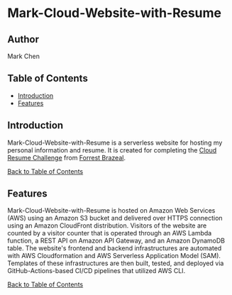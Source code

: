 # Mark-Cloud-Website-with-Resume

## Author
Mark Chen

<a name="table"></a>
## Table of Contents
* [Introduction](#introduction)
* [Features](#features)


## Introduction
Mark-Cloud-Website-with-Resume is a serverless website for hosting my personal information and resume. It is created for completing the <a href="https://cloudresumechallenge.dev/instructions/">Cloud Resume Challenge</a> from <a href="https://aws.amazon.com/developer/community/heroes/forrest-brazeal">Forrest Brazeal</a>.

<a href="#table">Back to Table of Contents</a>


## Features
Mark-Cloud-Website-with-Resume is hosted on Amazon Web Services (AWS) using an Amazon S3 bucket and delivered over HTTPS connection using an Amazon CloudFront distribution. Visitors of the website are counted by a visitor counter that is operated through an AWS Lambda function, a REST API on Amazon API Gateway, and an Amazon DynamoDB table. The website's frontend and backend infrastructures are automated with AWS Cloudformation and AWS Serverless Application Model (SAM). Templates of these infrastructures are then built, tested, and deployed via GitHub-Actions-based CI/CD pipelines that utilized AWS CLI.

<a href="#table">Back to Table of Contents</a>
